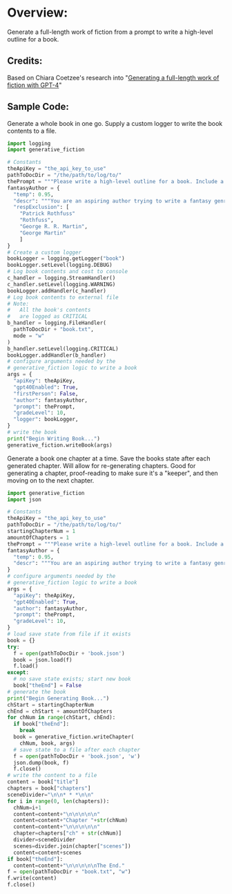 # Overview:
Generate a full-length work of fiction from a prompt to write a high-level outline for a book.

## Credits:

Based on Chiara Coetzee's research into "[Generating a full-length work of fiction with GPT-4](#https://medium.com/@chiaracoetzee/generating-a-full-length-work-of-fiction-with-gpt-4-4052cfeddef3)"

## Sample Code:

Generate a whole book in one go. Supply a custom logger to write the book contents to a file.

```python
import logging
import generative_fiction

# Constants
theApiKey = "the_api_key_to_use"
pathToDocDir = "/the/path/to/log/to/"
thePrompt = """Please write a high-level outline for a book. Include a list of characters and a short description of each character. Include a list of chapters and a short summary of what happens in each chapter. You can pick any title and genre you want."""
fantasyAuthor = {
  "temp": 0.95,
  "descr": """You are an aspiring author trying to write a fantasy genre fan fiction book. The prose you write in is inspired by modern-day fantasy genere authors such as Patrick Rothfuss and George R. R. Martin.""",
  "respExclusion": [
    "Patrick Rothfuss"
    "Rothfuss",
    "George R. R. Martin",
    "George Martin"
    ]
}
# Create a custom logger
bookLogger = logging.getLogger("book")
bookLogger.setLevel(logging.DEBUG)
# Log book contents and cost to console
c_handler = logging.StreamHandler()
c_handler.setLevel(logging.WARNING)
bookLogger.addHandler(c_handler)
# Log book contents to external file
# Note:
#   All the book's contents
#   are logged as CRITICAL
b_handler = logging.FileHandler(
  pathToDocDir + "book.txt", 
  mode = "w"
)
b_handler.setLevel(logging.CRITICAL)
bookLogger.addHandler(b_handler)
# configure arguments needed by the
# generative_fiction logic to write a book
args = {
  "apiKey": theApiKey,
  "gpt40Enabled": True,
  "firstPerson": False,
  "author": fantasyAuthor,
  "prompt": thePrompt,
  "gradeLevel": 10,
  "logger": bookLogger,
}
# write the book
print("Begin Writing Book...")
generative_fiction.writeBook(args)
```

Generate a book one chapter at a time. Save the books state after each generated chapter. Will allow for re-generating chapters. Good for generating a chapter, proof-reading to make sure it's a "keeper", and then moving on to the next chapter.

```python
import generative_fiction
import json

# Constants
theApiKey = "the_api_key_to_use"
pathToDocDir = "/the/path/to/log/to/"
startingChapterNum = 1
amountOfChapters = 1
thePrompt = """Please write a high-level outline for a book. Include a list of characters and a short description of each character. Include a list of chapters and a short summary of what happens in each chapter. You can pick any title and genre you want."""
fantasyAuthor = {
  "temp": 0.95,
  "descr": """You are an aspiring author trying to write a fantasy genre fan fiction book."""
}
# configure arguments needed by the
# generative_fiction logic to write a book
args = {
  "apiKey": theApiKey,
  "gpt40Enabled": True,
  "author": fantasyAuthor,
  "prompt": thePrompt,
  "gradeLevel": 10,
}
# load save state from file if it exists
book = {}
try:
  f = open(pathToDocDir + 'book.json') 
  book = json.load(f)
  f.load()
except:
  # no save state exists; start new book
  book["theEnd"] = False
# generate the book
print("Begin Generating Book...")
chStart = startingChapterNum
chEnd = chStart + amountOfChapters
for chNum in range(chStart, chEnd):
  if book["theEnd"]:
    break
  book = generative_fiction.writeChapter(
    chNum, book, args)
  # save state to a file after each chapter
  f = open(pathToDocDir + 'book.json', 'w')
  json.dump(book, f)
  f.close()
# write the content to a file
content = book["title"]
chapters = book["chapters"]
sceneDivider="\n\n* * *\n\n"
for i in range(0, len(chapters)):
  chNum=i+1
  content=content+"\n\n\n\n\n"
  content=content+"Chapter "+str(chNum)
  content=content+"\n\n\n\n\n"
  chapter=chapters["ch" + str(chNum)]
  divider=sceneDivider
  scenes=divider.join(chapter["scenes"])
  content=content+scenes
if book["theEnd"]:
  content=content+"\n\n\n\n\nThe End."
f = open(pathToDocDir + "book.txt", "w")
f.write(content)
f.close()
```